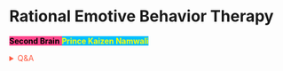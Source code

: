# Rational Emotive Behavior Therapy

<span style='background-color:#ff468b;'><span style='color:#000000;'>**Second Brain**</span> <span style='background-color:#00bfff;'><span style='color:#ffff00;'>**Prince Kaizen Namwali**</span> 


<!-- Prince Kaizen Namwali -->

<span style='color:#ff5d46;'>

<details markdown='1'><summary>Q&A</summary>


</details>

</span>
